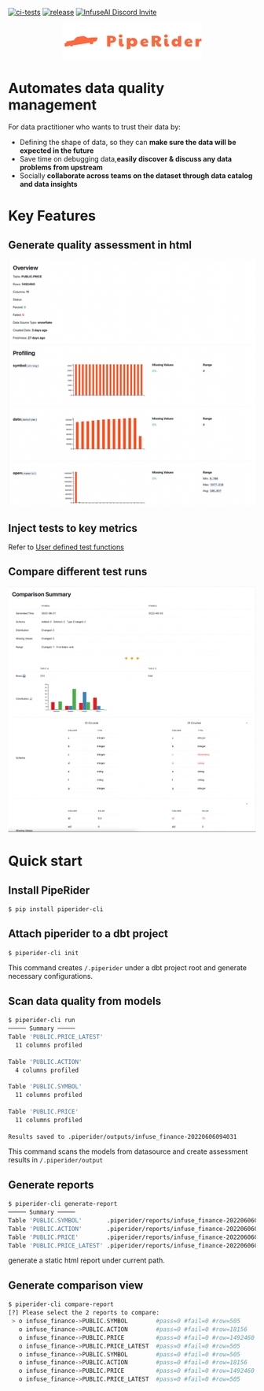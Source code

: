 [![ci-tests](https://github.com/infuseai/piperider-cli/actions/workflows/tests.yaml/badge.svg)](https://github.com/infuseai/piperider-cli/actions/workflows/tests.yaml/badge.svg)
[![release](https://img.shields.io/github/release/infuseAI/piperider-cli/all.svg?style=flat-square)](https://github.com/infuseAI/piperider-cli/releases)
[![InfuseAI Discord Invite](https://img.shields.io/discord/664381609771925514?color=%237289DA&label=chat&logo=discord&logoColor=white)](https://discord.com/invite/5zb2aK9KBV)

<p align="center">
  <a href="https://piperider.io">
    <img  src="/.github/images/logo.svg"
      width="284" border="0" alt="PipeRider">
  </a>
</p>

# Automates data quality management
For data practitioner who wants to trust their data by:  
- Defining the shape of data, so they can **make sure the data will be expected in the future** 
- Save time on debugging data,**easily discover & discuss any data problems from upstream**
- Socially **collaborate across teams on the dataset through data catalog and data insights**

# Key Features
## Generate quality assessment in html
![single_run_view](/images/piperider_single_run.png)

## Inject tests to key metrics
Refer to [User defined test functions](https://github.com/InfuseAI/piperider-cli/blob/main/docs/user-defined-test-function.md)

## Compare different test runs
![comparison_view](/images/piperider_comparison_view.png)

# Quick start
## Install PipeRider

```bash
$ pip install piperider-cli
```
## Attach piperider to a dbt project
```bash
$ piperider-cli init
```
This command creates `/.piperider` under a dbt project root and generate necessary configurations.

## Scan data quality from models
```bash
$ piperider-cli run
───── Summary ─────
Table 'PUBLIC.PRICE_LATEST'
  11 columns profiled

Table 'PUBLIC.ACTION'
  4 columns profiled

Table 'PUBLIC.SYMBOL'
  11 columns profiled

Table 'PUBLIC.PRICE'
  11 columns profiled

Results saved to .piperider/outputs/infuse_finance-20220606094031
```
This command scans the models from datasource and create assessment results in `/.piperider/output`

## Generate reports
```bash
$ piperider-cli generate-report
───── Summary ─────
Table 'PUBLIC.SYMBOL'       .piperider/reports/infuse_finance-20220606094618/PUBLIC.SYMBOL.html
Table 'PUBLIC.ACTION'       .piperider/reports/infuse_finance-20220606094618/PUBLIC.ACTION.html
Table 'PUBLIC.PRICE'        .piperider/reports/infuse_finance-20220606094618/PUBLIC.PRICE.html
Table 'PUBLIC.PRICE_LATEST' .piperider/reports/infuse_finance-20220606094618/PUBLIC.PRICE_LATEST.html
```
generate a static html report under current path. 

## Generate comparison view
```bash
$ piperider-cli compare-report
[?] Please select the 2 reports to compare:
 > o infuse_finance->PUBLIC.SYMBOL        #pass=0 #fail=0 #row=505      #column=11  2022-06-02T16:27:54.115939Z
   o infuse_finance->PUBLIC.ACTION        #pass=0 #fail=0 #row=18156    #column=4   2022-06-02T16:27:54.115939Z
   o infuse_finance->PUBLIC.PRICE         #pass=0 #fail=0 #row=1492460  #column=11  2022-06-02T16:27:54.115939Z
   o infuse_finance->PUBLIC.PRICE_LATEST  #pass=0 #fail=0 #row=505      #column=11  2022-06-02T16:27:54.115939Z
   o infuse_finance->PUBLIC.SYMBOL        #pass=0 #fail=0 #row=505      #column=11  2022-06-02T15:46:24.464595Z
   o infuse_finance->PUBLIC.ACTION        #pass=0 #fail=0 #row=18156    #column=4   2022-06-02T15:46:24.464595Z
   o infuse_finance->PUBLIC.PRICE         #pass=0 #fail=0 #row=1492460  #column=11  2022-06-02T15:46:24.464595Z
   o infuse_finance->PUBLIC.PRICE_LATEST  #pass=0 #fail=0 #row=505      #column=11  2022-06-02T15:46:24.464595Z
```

